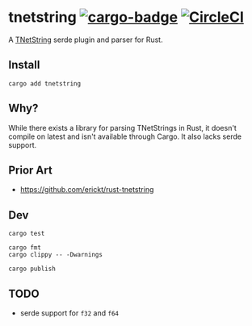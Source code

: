 # tnetstring [![cargo-badge](https://img.shields.io/crates/v/tnetstring.svg)](https://crates.io/crates/tnetstring) [![CircleCI](https://circleci.com/gh/sbdchd/tnetstring.svg?style=svg)](https://circleci.com/gh/sbdchd/tnetstring)

A [TNetString](https://tnetstrings.info) serde plugin and parser for Rust.

## Install

```shell
cargo add tnetstring
```

## Why?

While there exists a library for parsing TNetStrings in Rust, it doesn't
compile on latest and isn't available through Cargo. It also lacks serde
support.

## Prior Art

- <https://github.com/erickt/rust-tnetstring>

## Dev

```shell
cargo test

cargo fmt
cargo clippy -- -Dwarnings

cargo publish
```

## TODO

- serde support for `f32` and `f64`
